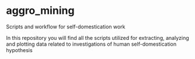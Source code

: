 # aggro_mining
Scripts and workflow for self-domestication work

In this repository you will find all the scripts utilized for extracting, analyzing and plotting data related to investigations of human self-domestication hypothesis
